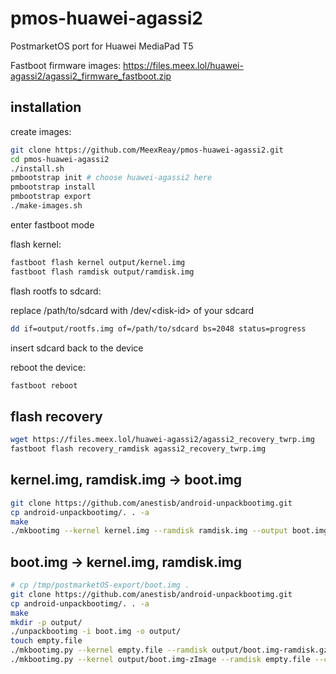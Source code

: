 # pmos-huawei-agassi2
PostmarketOS port for Huawei MediaPad T5

Fastboot firmware images: https://files.meex.lol/huawei-agassi2/agassi2_firmware_fastboot.zip

## installation

create images:

```sh
git clone https://github.com/MeexReay/pmos-huawei-agassi2.git
cd pmos-huawei-agassi2
./install.sh
pmbootstrap init # choose huawei-agassi2 here
pmbootstrap install
pmbootstrap export
./make-images.sh
```

enter fastboot mode

flash kernel:

```sh
fastboot flash kernel output/kernel.img
fastboot flash ramdisk output/ramdisk.img
```

flash rootfs to sdcard:

replace /path/to/sdcard with /dev/\<disk-id\> of your sdcard
```sh
dd if=output/rootfs.img of=/path/to/sdcard bs=2048 status=progress
```

insert sdcard back to the device

reboot the device:

```sh
fastboot reboot
```

## flash recovery

```sh
wget https://files.meex.lol/huawei-agassi2/agassi2_recovery_twrp.img
fastboot flash recovery_ramdisk agassi2_recovery_twrp.img
```

## kernel.img, ramdisk.img -> boot.img

```sh
git clone https://github.com/anestisb/android-unpackbootimg.git
cp android-unpackbootimg/. . -a
make
./mkbootimg --kernel kernel.img --ramdisk ramdisk.img --output boot.img
```

## boot.img -> kernel.img, ramdisk.img

```sh
# cp /tmp/postmarketOS-export/boot.img .
git clone https://github.com/anestisb/android-unpackbootimg.git
cp android-unpackbootimg/. . -a
make
mkdir -p output/
./unpackbootimg -i boot.img -o output/
touch empty.file
./mkbootimg.py --kernel empty.file --ramdisk output/boot.img-ramdisk.gz --cmdline 'buildvariant=user' --os_version 8.0.0 --os_patch_level 2018-06-05 -o ramdisk.img
./mkbootimg.py --kernel output/boot.img-zImage --ramdisk empty.file --cmdline 'loglevel=4 initcall_debug=y page_tracker=on slub_min_objects=16 unmovable_isolate1=2:192M,3:224M,4:256M printktimer=0xfff0a000,0x534,0x538 androidboot.selinux=enforcing buildvariant=user' --base 0x10000000 --kernel_offset 0x00008000 --ramdisk_offset 0x01000000 --second_offset 0x00f00000 --tags_offset 0x00000100 --os_version 8.0.0 --os_patch_level 2018-12 -o kernel.img
```
